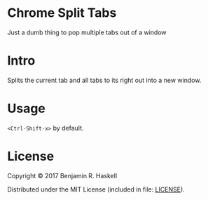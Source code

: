 # Chrome Split Tabs

Just a dumb thing to pop multiple tabs out of a window

# Intro

Splits the current tab and all tabs to its right out into a new window.

# Usage

`<Ctrl-Shift-x>` by default.

# License

Copyright © 2017 Benjamin R. Haskell

Distributed under the MIT License (included in file: [LICENSE](LICENSE)).

